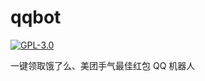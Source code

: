# qqbot

[![GPL-3.0](https://img.shields.io/badge/license-GPL--3.0-blue.svg)](LICENSE)

一键领取饿了么、美团手气最佳红包 QQ 机器人
